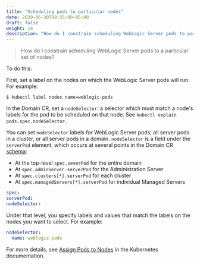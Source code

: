 ```yaml
---
title: "Scheduling pods to particular nodes"
date: 2020-06-30T08:55:00-05:00
draft: false
weight: 14
description: "How do I constrain scheduling WebLogic Server pods to particular nodes?"
---
```


> How do I constrain scheduling WebLogic Server pods to a particular set of nodes?

To do this:

First, set a label on the nodes on which the WebLogic Server pods will run. For example:
```shell
$ kubectl label nodes name=weblogic-pods
```

In the Domain CR, set a `nodeSelector`: a selector which must match a node's labels for the pod to be scheduled on that node. See `kubectl explain pods.spec.nodeSelector`.

You can set `nodeSelector` labels for WebLogic Server pods, all server pods in a cluster, or all server pods in a domain. `nodeSelector` is a field under the `serverPod` element, which occurs at several points in the Domain CR [schema](https://github.com/oracle/weblogic-kubernetes-operator/blob/main/documentation/domains/Domain.md):

- At the top-level `spec.severPod` for the entire domain
- At `spec.adminServer.serverPod` for the Administration Server
- At `spec.clusters[*].serverPod` for each cluster
- At `spec.managedServers[*].serverPod` for individual Managed Servers


```yaml
spec:
serverPod:
nodeSelector:
```
Under that level, you specify labels and values that match the labels on the nodes you want to select. For example:

```yaml
nodeSelector:
  name: weblogic-pods
```

For more details, see [Assign Pods to Nodes](https://kubernetes.io/docs/tasks/configure-pod-container/assign-pods-nodes/) in the Kubernetes documentation.
